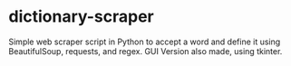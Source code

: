 # dictionary-scraper
Simple web scraper script in Python to accept a word and define it using BeautifulSoup, requests, and regex.
GUI Version also made, using tkinter.
